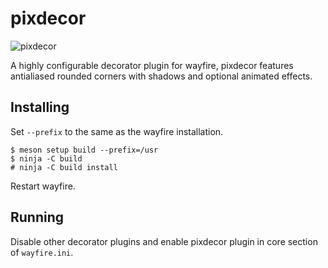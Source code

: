 # pixdecor
![pixdecor](https://github.com/soreau/pixdecor/assets/1450125/af891554-8eeb-4769-b571-fa587afd8350)

A highly configurable decorator plugin for wayfire, pixdecor features antialiased rounded corners with shadows and optional animated effects.

## Installing

Set `--prefix` to the same as the wayfire installation.

```
$ meson setup build --prefix=/usr
$ ninja -C build
# ninja -C build install
```

Restart wayfire.

## Running

Disable other decorator plugins and enable pixdecor plugin in core section of `wayfire.ini`.
